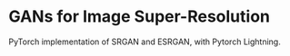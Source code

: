 # GANs for Image Super-Resolution
PyTorch implementation of SRGAN and ESRGAN, with Pytorch Lightning.
